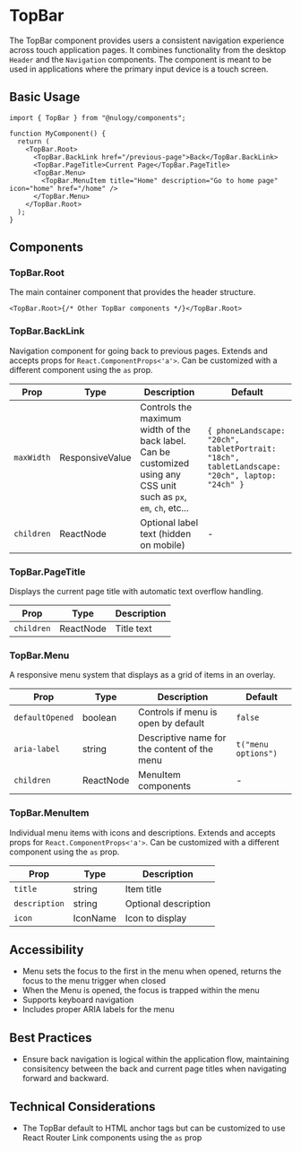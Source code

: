 # TopBar

The TopBar component provides users a consistent navigation experience across touch application pages.
It combines functionality from the desktop `Header` and the `Navigation` components.
The component is meant to be used in applications where the primary input device is a touch screen.

## Basic Usage

```tsx
import { TopBar } from "@nulogy/components";

function MyComponent() {
  return (
    <TopBar.Root>
      <TopBar.BackLink href="/previous-page">Back</TopBar.BackLink>
      <TopBar.PageTitle>Current Page</TopBar.PageTitle>
      <TopBar.Menu>
        <TopBar.MenuItem title="Home" description="Go to home page" icon="home" href="/home" />
      </TopBar.Menu>
    </TopBar.Root>
  );
}
```

## Components

### TopBar.Root

The main container component that provides the header structure.

```tsx
<TopBar.Root>{/* Other TopBar components */}</TopBar.Root>
```

### TopBar.BackLink

Navigation component for going back to previous pages. Extends and accepts props for `React.ComponentProps<'a'>`. Can be customized with a different component using the `as` prop.

| Prop       | Type            | Description                                                                                                         | Default                                                                                       |
| ---------- | --------------- | ------------------------------------------------------------------------------------------------------------------- | --------------------------------------------------------------------------------------------- |
| `maxWidth` | ResponsiveValue | Controls the maximum width of the back label. Can be customized using any CSS unit such as `px`, `em`, `ch`, etc... | `{ phoneLandscape: "20ch", tabletPortrait: "18ch", tabletLandscape: "20ch", laptop: "24ch" }` |
| `children` | ReactNode       | Optional label text (hidden on mobile)                                                                              | -                                                                                             |

### TopBar.PageTitle

Displays the current page title with automatic text overflow handling.

| Prop       | Type      | Description |
| ---------- | --------- | ----------- |
| `children` | ReactNode | Title text  |

### TopBar.Menu

A responsive menu system that displays as a grid of items in an overlay.

| Prop            | Type      | Description                                  | Default             |
| --------------- | --------- | -------------------------------------------- | ------------------- |
| `defaultOpened` | boolean   | Controls if menu is open by default          | `false`             |
| `aria-label`    | string    | Descriptive name for the content of the menu | `t("menu options")` |
| `children`      | ReactNode | MenuItem components                          | -                   |

### TopBar.MenuItem

Individual menu items with icons and descriptions. Extends and accepts props for `React.ComponentProps<'a'>`. Can be customized with a different component using the `as` prop.

| Prop          | Type     | Description          |
| ------------- | -------- | -------------------- |
| `title`       | string   | Item title           |
| `description` | string   | Optional description |
| `icon`        | IconName | Icon to display      |

## Accessibility

- Menu sets the focus to the first in the menu when opened, returns the focus to the menu trigger when closed
- When the Menu is opened, the focus is trapped within the menu
- Supports keyboard navigation
- Includes proper ARIA labels for the menu

## Best Practices

- Ensure back navigation is logical within the application flow, maintaining consisitency between the back and current page titles when navigating forward and backward.

## Technical Considerations

- The TopBar default to HTML anchor tags but can be customized to use React Router Link components using the `as` prop
